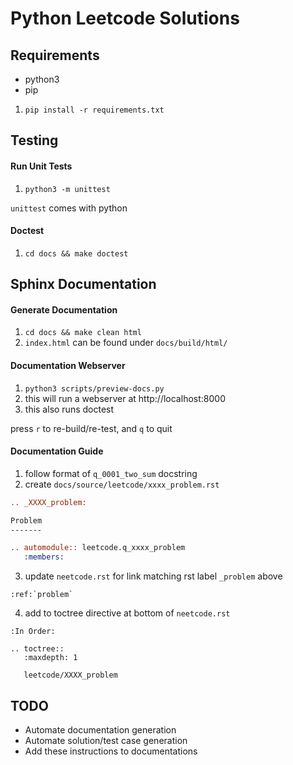# Python Leetcode Solutions

## Requirements

- python3
- pip

1. `pip install -r requirements.txt` 

## Testing

#### Run Unit Tests
1. `python3 -m unittest`

`unittest` comes with python

#### Doctest
1. `cd docs && make doctest`

## Sphinx Documentation

#### Generate Documentation
1. `cd docs && make clean html`
2. `index.html` can be found under `docs/build/html/`

#### Documentation Webserver
1. `python3 scripts/preview-docs.py`
2. this will run a webserver at http://localhost:8000
3. this also runs doctest

press `r` to re-build/re-test, and `q` to quit

#### Documentation Guide
1. follow format of `q_0001_two_sum` docstring
2. create `docs/source/leetcode/xxxx_problem.rst`
```rst
.. _XXXX_problem:

Problem
-------

.. automodule:: leetcode.q_xxxx_problem
   :members:
```
3. update `neetcode.rst` for link matching rst label `_problem` above
```
:ref:`problem`
```
4. add to toctree directive at bottom of `neetcode.rst`
```
:In Order:

.. toctree::
   :maxdepth: 1

   leetcode/XXXX_problem
```
## TODO

- Automate documentation generation
- Automate solution/test case generation
- Add these instructions to documentations
